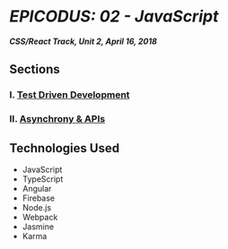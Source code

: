 # _EPICODUS: 02 - JavaScript_

***CSS/React Track, Unit 2, April 16, 2018***

## Sections

### I. [Test Driven Development](01-test-driven-development/)

### II. [Asynchrony & APIs](02-asynchrony-api/)

## Technologies Used

- JavaScript
- TypeScript
- Angular
- Firebase
- Node.js
- Webpack
- Jasmine
- Karma
